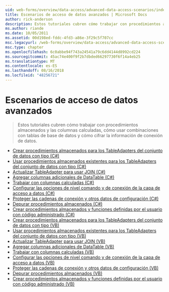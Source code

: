 ```yaml
---
uid: web-forms/overview/data-access/advanced-data-access-scenarios/index
title: Escenarios de acceso de datos avanzados | Microsoft Docs
author: rick-anderson
description: Estos tutoriales cubren cómo trabajar con procedimientos almacenados y las columnas calculadas, cómo usar combinaciones con tablas de base de datos y cómo cifrar información de conexión de datos...
ms.author: riande
ms.date: 10/05/2011
ms.assetid: 00d198ed-fddc-4fd3-a86e-3f29c5f707cc
msc.legacyurl: /web-forms/overview/data-access/advanced-data-access-scenarios
msc.type: chapter
ms.openlocfilehash: 6c0abbe94f743a24541a79c6dd4144d8992cd224
ms.sourcegitcommit: 45ac74e400f9f2b7dbded66297730f6f14a4eb25
ms.translationtype: MT
ms.contentlocale: es-ES
ms.lasthandoff: 08/16/2018
ms.locfileid: "48256721"
---
```

<a name="advanced-data-access-scenarios"></a>Escenarios de acceso de datos avanzados
====================
> Estos tutoriales cubren cómo trabajar con procedimientos almacenados y las columnas calculadas, cómo usar combinaciones con tablas de base de datos y cómo cifrar la información de conexión de datos.


- [Crear procedimientos almacenados para los TableAdapters del conjunto de datos con tipo (C#)](creating-new-stored-procedures-for-the-typed-dataset-s-tableadapters-cs.md)
- [Usar procedimientos almacenados existentes para los TableAdapters del conjunto de datos con tipo (C#)](using-existing-stored-procedures-for-the-typed-dataset-s-tableadapters-cs.md)
- [Actualizar TableAdapter para usar JOIN (C#)](updating-the-tableadapter-to-use-joins-cs.md)
- [Agregar columnas adicionales de DataTable (C#)](adding-additional-datatable-columns-cs.md)
- [Trabajar con columnas calculadas (C#)](working-with-computed-columns-cs.md)
- [Configurar las opciones de nivel comando y de conexión de la capa de acceso a datos (C#)](configuring-the-data-access-layer-s-connection-and-command-level-settings-cs.md)
- [Proteger las cadenas de conexión y otros datos de configuración (C#)](protecting-connection-strings-and-other-configuration-information-cs.md)
- [Depurar procedimientos almacenados (C#)](debugging-stored-procedures-cs.md)
- [Crear procedimientos almacenados y funciones definidas por el usuario con código administrado (C#)](creating-stored-procedures-and-user-defined-functions-with-managed-code-cs.md)
- [Crear procedimientos almacenados para los TableAdapters del conjunto de datos con tipo (VB)](creating-new-stored-procedures-for-the-typed-dataset-s-tableadapters-vb.md)
- [Usar procedimientos almacenados existentes para los TableAdapters del conjunto de datos con tipo (VB)](using-existing-stored-procedures-for-the-typed-dataset-s-tableadapters-vb.md)
- [Actualizar TableAdapter para usar JOIN (VB)](updating-the-tableadapter-to-use-joins-vb.md)
- [Agregar columnas adicionales de DataTable (VB)](adding-additional-datatable-columns-vb.md)
- [Trabajar con columnas calculadas (VB)](working-with-computed-columns-vb.md)
- [Configurar las opciones de nivel comando y de conexión de la capa de acceso a datos (VB)](configuring-the-data-access-layer-s-connection-and-command-level-settings-vb.md)
- [Proteger las cadenas de conexión y otros datos de configuración (VB)](protecting-connection-strings-and-other-configuration-information-vb.md)
- [Depurar procedimientos almacenados (VB)](debugging-stored-procedures-vb.md)
- [Crear procedimientos almacenados y funciones definidas por el usuario con código administrado (VB)](creating-stored-procedures-and-user-defined-functions-with-managed-code-vb.md)

